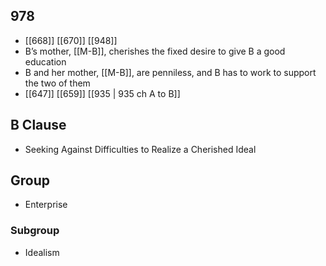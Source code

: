 ## 978
- [[668]] [[670]] [[948]] 
- B’s mother, [[M-B]], cherishes the fixed desire to give B a good education
- B and her mother, [[M-B]], are penniless, and B has to work to support the two of them
- [[647]] [[659]] [[935 | 935 ch A to B]] 

## B Clause
- Seeking Against Difficulties to Realize a Cherished Ideal

## Group
- Enterprise

### Subgroup
- Idealism

